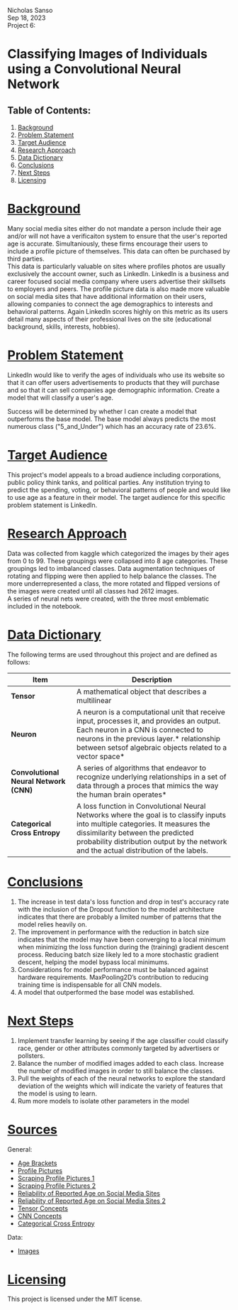 Nicholas Sanso <br>
Sep 18, 2023 <br>
Project 6: <br>

# **Classifying Images of Individuals using a Convolutional Neural Network**


## Table of Contents:

1. [Background](#section-title)
1. [Problem Statement](#section-title) 
1. [Target Audience](#section-title)
1. [Research Approach](#section-title)
1. [Data Dictionary](#section-title)
1. [Conclusions](#section-title)
1. [Next Steps](#section-title)
1. [Licensing](#section-title)


# [Background](#section-title)
Many social media sites either do not mandate a person include their age and/or will not have a verificaiton system to ensure that the user's reported age is accurate. Simultaniously, these firms encourage their users to include a profile picture of themselves. This data can often be purchased by third parties. <br>
This data is particularly valuable on sites where profiles photos are usually exclusively the account owner, such as LinkedIn. LinkedIn is a business and career focused social media company where users advertise their skillsets to employers and peers. The profile picture data is also made more valuable on social media sites that have additional information on their users, allowing companies to connect the age demographics to interests and behavioral patterns. Again LinkedIn scores highly on this metric as its users detail many aspects of their professional lives on the site (educational background, skills, interests, hobbies). 

# [Problem Statement](#section-title)
LinkedIn would like to verify the ages of individuals who use its website so that it can offer users advertisements to products that they will purchase and so that it can sell companies age demographic information. Create a model that will classify a user's age. <br>

Success will be determined by whether I can create a model that outperforms the base model. The base model always predicts the most numerous class ("5_and_Under") which has an accuracy rate of 23.6%. 


# [Target Audience](#section-title)

This project's model appeals to a broad audience including corporations, public policy think tanks, and political parties. Any institution trying to predict the spending, voting, or behavioral patterns of people and would like to use age as a feature in their model. The target audience for this specific problem statement is LinkedIn. 

# [Research Approach](#section-title)

Data was collected from kaggle which categorized the images by their ages from 0 to 99. These groupings were collapsed into 8 age categories. These groupings led to imbalanced classes. Data augmentation techniques of rotating and flipping were then applied to help balance the classes. The more underrepresented a class, the more rotated and flipped versions of the images were created until all classes had 2612 images. <br>
A series of neural nets were created, with the three most emblematic included in the notebook.


# [Data Dictionary](#section-title)

The following  terms are used throughout this project and are defined as follows:

| Item | Description
| --- | --- 
| **Tensor** | A mathematical object that describes a multilinear 
| **Neuron** | A neuron is a computational unit that receive input, processes it, and provides an output. Each neuron in a CNN is connected to neurons in the previous layer.* relationship between setsof algebraic objects related to a vector space*
| **Convolutional Neural Network (CNN)** | A series of algorithms that endeavor to recognize underlying relationships in a set of data through a proces that mimics the way the human brain operates* 
| **Categorical Cross Entropy** | A loss function in Convolutional Neural Networks where the goal is to classify inputs into multiple categories. It measures the dissimilarity between the predicted probability distribution output by the network and the actual distribution of the labels.


# [Conclusions](#section-title)
1. The increase in test data's loss function and drop in test's accuracy rate with the inclusion of the Dropout function to the model architecture indicates that there are probably a limited number of patterns that the model relies heavily on.<br>
2. The improvement in performance with the reduction in batch size indicates that the model may have been converging to a local minimum when minimizing the loss function during the (training) gradient descent process. Reducing batch size likely led to a more stochastic gradient descent, helping the model bypass local minimums. <br>
3. Considerations for model performance must be balanced against hardware requirements. MaxPooling2D’s contribution to reducing training time is indispensable for all CNN models.<br> 
4. A model that outperformed the base model was established.


# [Next Steps](#section-title)
1. Implement transfer learning by seeing if the age classifier could classify race, gender or other attributes commonly targeted by advertisers or pollsters. <br>
2. Balance the number of modified images added to each class. Increase the number of modified images in order to still balance the classes. <br>
3. Pull the weights of each of the neural networks to explore the standard deviation of the weights which will indicate the variety of features that the model is using to learn. <br>
4. Rum more models to isolate other parameters in the model



# [Sources](#section-title)
General:
- [Age Brackets](https://www.titangrowth.com/blog/everyone-is-not-your-customer-why-age-gender-targeting-matter/)
- [Profile Pictures](https://www.linkedin.com/help/linkedin/answer/a1377087/profile-photo-guidelines-and-conditions?lang=en-us&intendedLocale=en)
- [Scraping Profile Pictures 1](https://www.techcrunch.com/2022/04/18/web-scraping-legal-court/)
- [Scraping Profile Pictures 2](https://www.forbes.com/sites/zacharysmith/2022/04/18/scraping-data-from-linkedin-profiles-is-legal-appeals-court-rules/?sh=6a545ca22a9c)
- [Reliability of Reported Age on Social Media Sites](https://www.kaspersky.com/about/press-releases/2016_children-on-social-media-lie-about-their-age-and-share-too-much-sensitive-data)
- [Reliability of Reported Age on Social Media Sites 2 ](https://www.psychologytoday.com/us/blog/naked-truth/201807/how-honest-are-people-social-media)
- [Tensor Concepts](https://en.wikipedia.org/wiki/Tensor)
- [CNN Concepts](https://en.wikipedia.org/wiki/Convolutional_neural_network)
- [Categorical Cross Entropy](https://www.v7labs.com/blog/cross-entropy-loss-guide)





Data:
- [Images](https://www.kaggle.com/datasets/frabbisw/facial-age)


# [Licensing](#section-title)
This project is licensed under the MIT license.